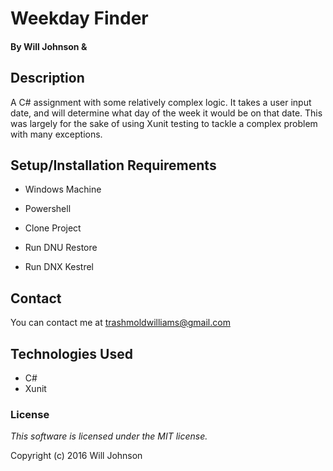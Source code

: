 # Weekday Finder

#### By Will Johnson &

## Description

A C# assignment with some relatively complex logic. It takes a user input date, and will determine what day of the week it would be on that date. This was largely for the sake of using Xunit testing to tackle a complex problem with many exceptions.

## Setup/Installation Requirements

* Windows Machine
* Powershell

* Clone Project
* Run DNU Restore
* Run DNX Kestrel

## Contact
You can contact me at trashmoldwilliams@gmail.com

## Technologies Used

* C#
* Xunit

### License

*This software is licensed under the MIT license.*

Copyright (c) 2016 Will Johnson
